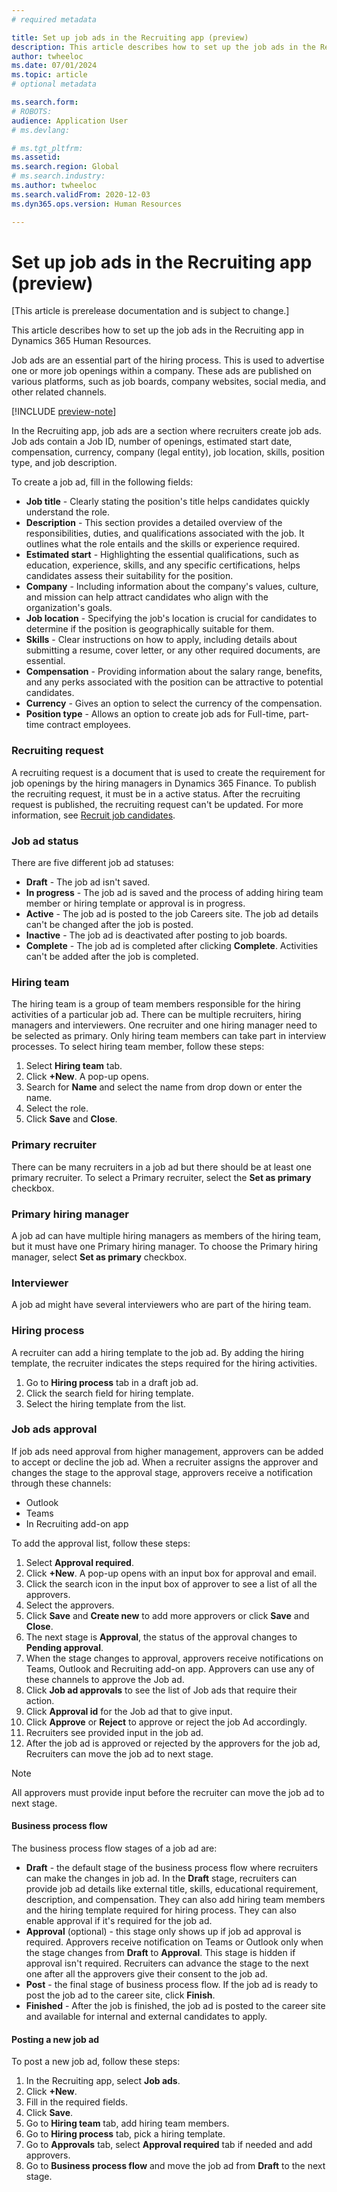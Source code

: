 ```yaml
---
# required metadata

title: Set up job ads in the Recruiting app (preview)
description: This article describes how to set up the job ads in the Recruiting app in Dynamics 365 Human Resources.
author: twheeloc
ms.date: 07/01/2024
ms.topic: article
# optional metadata

ms.search.form: 
# ROBOTS: 
audience: Application User
# ms.devlang: 

# ms.tgt_pltfrm: 
ms.assetid: 
ms.search.region: Global
# ms.search.industry: 
ms.author: twheeloc
ms.search.validFrom: 2020-12-03
ms.dyn365.ops.version: Human Resources

---
```


# Set up job ads in the Recruiting app (preview)

[This article is prerelease documentation and is subject to change.]

This article describes how to set up the job ads in the Recruiting app in Dynamics 365 Human Resources.

Job ads are an essential part of the hiring process. This is used to advertise one or more job openings within a company. These ads are published on various platforms, such as job boards, company websites, social media, and other related channels. 

[!INCLUDE [preview-note](~/../shared-content/shared/preview-includes/preview-note-d365.md)]

In the Recruiting app, job ads are a section where recruiters create job ads. Job ads contain a Job ID, number of openings, estimated start date, compensation, currency, company (legal entity), job location, skills, position type, and job description.

To create a job ad, fill in the following fields:
 - **Job title** - Clearly stating the position's title helps candidates quickly understand the role.
 - **Description** - This section provides a detailed overview of the responsibilities, duties, and qualifications associated with the job. It outlines what the role entails and the skills or experience required.
 - **Estimated start** - Highlighting the essential qualifications, such as education, experience, skills, and any specific certifications, helps candidates assess their suitability for the position.
 - **Company** - Including information about the company's values, culture, and mission can help attract candidates who align with the organization's goals.
 - **Job location** - Specifying the job's location is crucial for candidates to determine if the position is geographically suitable for them.
 - **Skills** - Clear instructions on how to apply, including details about submitting a resume, cover letter, or any other required documents, are essential.
 - **Compensation** - Providing information about the salary range, benefits, and any perks associated with the position can be attractive to potential candidates.
 - **Currency** - Gives an option to select the currency of the compensation.
 - **Position type** - Allows an option to create job ads for Full-time, part-time contract employees.

### Recruiting request
A recruiting request is a document that is used to create the requirement for job openings by the hiring managers in Dynamics 365 Finance. To publish the recruiting request, it must be in a active status. After the recruiting request is published, the recruiting request can't be updated. For more information, see [Recruit job candidates](hr-personnel-recruit.md). 

### Job ad status
There are five different job ad statuses:
 - **Draft** - The job ad isn't saved.
 - **In progress** - The job ad is saved and the process of adding hiring team member or hiring template or approval is in progress.
 - **Active** - The job ad is posted to the job Careers site. The job ad details can't be changed after the job is posted.
 - **Inactive** - The job ad is deactivated after posting to job boards.
 - **Complete** - The job ad is completed after clicking **Complete**. Activities can't be added after the job is completed.

### Hiring team
The hiring team is a group of team members responsible for the hiring activities of a particular job ad. There can be multiple recruiters, hiring managers and interviewers. One recruiter and one hiring manager need to be selected as primary. Only hiring team members can take part in interview processes. 
To select hiring team member, follow these steps:
1.	Select **Hiring team** tab.
2.	Click **+New**. A pop-up opens.
3.	Search for **Name** and select the name from drop down or enter the name. 
4.	Select the role.
5.	Click **Save** and **Close**.

 
### Primary recruiter
There can be many recruiters in a job ad but there should be at least one primary recruiter. To select a Primary recruiter, select the **Set as primary** checkbox.
 
### Primary hiring manager
A job ad can have multiple hiring managers as members of the hiring team, but it must have one Primary hiring manager. To choose the Primary hiring manager, select **Set as primary** checkbox.

### Interviewer
A job ad might have several interviewers who are part of the hiring team.

### Hiring process
A recruiter can add a hiring template to the job ad. By adding the hiring template, the recruiter indicates the steps required for the hiring activities.
1. Go to **Hiring process** tab in a draft job ad.
2. Click the search field for hiring template.  
3. Select the hiring template from the list.
 
### Job ads approval

If job ads need approval from higher management, approvers can be added to accept or decline the job ad. When a recruiter assigns the approver and changes the stage to the approval stage, approvers 
receive a notification through these channels:
 - Outlook
 - Teams
 - In Recruiting add-on app

To add the approval list, follow these steps:
1.	Select **Approval required**. 
2.	Click **+New**. A pop-up opens with an input box for approval and email.
3.	Click the search icon in the input box of approver to see a list of all the approvers.
4.	Select the approvers.
5.	Click **Save** and **Create new** to add more approvers or click **Save** and **Close**.
6.	The next stage is **Approval**, the status of the approval changes to **Pending approval**.
7.	When the stage changes to approval, approvers receive notifications on Teams, Outlook and Recruiting add-on app. Approvers can use any of these channels to approve the Job ad.
8.	Click **Job ad approvals** to see the list of Job ads that require their action.
9.	Click **Approval id** for the Job ad that to give input.
10.	Click **Approve** or **Reject** to approve or reject the job Ad accordingly.
11.	Recruiters see provided input in the job ad.
12.	After the job ad is approved or rejected by the approvers for the job ad, Recruiters can move the job ad to next stage.

>[!Note]
> All approvers must provide input before the recruiter can move the job ad to next stage.

#### Business process flow

The business process flow stages of a job ad are:
 - **Draft** - the default stage of the business process flow where recruiters can make the changes in job ad. In the **Draft** stage, recruiters can provide job ad details like external title, skills, educational requirement, description, and compensation. They can also add hiring team members and the hiring template required for hiring process. They can also enable approval if it's required for the job ad.
 - **Approval** (optional) - this stage only shows up if job ad approval is required. Approvers receive notification on Teams or Outlook only when the stage changes from **Draft** to **Approval**. This stage
is hidden if approval isn't required. Recruiters can advance the stage to the next one after all the approvers give their consent to the job ad.
 - **Post** - the final stage of business process flow. If the job ad is ready to post the job ad to the career site, click **Finish**.
 - **Finished** - After the job is finished, the job ad is posted to the career site and available for internal and external candidates to apply.
 
#### Posting a new job ad

To post a new job ad, follow these steps:
1. In the Recruiting app, select **Job ads**.
2. Click **+New**.
3. Fill in the required fields.
4. Click **Save**.
5. Go to **Hiring team** tab, add hiring team members.
6. Go to **Hiring process** tab, pick a hiring template.
7. Go to **Approvals** tab, select **Approval required** tab if needed and add approvers.
8. Go to **Business process flow** and move the job ad from **Draft** to the next stage.



